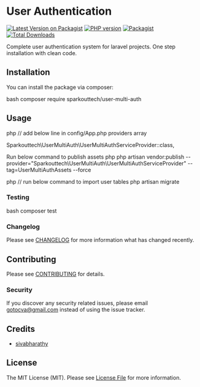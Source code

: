 # User Authentication

[![Latest Version on Packagist](https://img.shields.io/packagist/v/sparkouttech/user-multi-auth.svg?style=flat-square)](https://packagist.org/packages/sparkouttech/user-multi-auth)
<a href="https://packagist.org/packages/sparkouttech.user-multi-auth"><img src="https://img.shields.io/packagist/php-v/sparkouttech.user-multi-auth?style=flat-square" alt="PHP version"></a>
[![Packagist](https://img.shields.io/packagist/l/sparkouttech/user-multi-auth.svg)](https://packagist.org/packages/sparkouttech/user-multi-auth) 
[![Total Downloads](https://img.shields.io/packagist/dt/sparkouttech/user-multi-auth.svg?style=flat-square)](https://packagist.org/packages/sparkouttech/user-multi-auth)

Complete user authentication system for laravel projects. One step installation with clean code.

## Installation

You can install the package via composer:

bash
composer require sparkouttech/user-multi-auth


## Usage

php
// add below line in config/App.php providers array

Sparkouttech\UserMultiAuth\UserMultiAuthServiceProvider::class,


Run below command to publish assets 
php
php artisan vendor:publish --provider="Sparkouttech\UserMultiAuth\UserMultiAuthServiceProvider" --tag=UserMultiAuthAssets --force


php
// run below command to import user tables 
php artisan migrate


### Testing

bash
composer test


### Changelog

Please see [CHANGELOG](CHANGELOG.md) for more information what has changed recently.

## Contributing

Please see [CONTRIBUTING](CONTRIBUTING.md) for details.

### Security

If you discover any security related issues, please email gotocva@gmail.com instead of using the issue tracker.

## Credits

-   [sivabharathy](https://github.com/gotocva)

## License

The MIT License (MIT). Please see [License File](LICENSE.md) for more information.